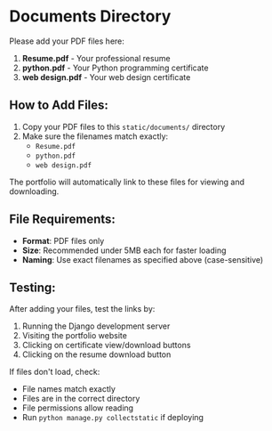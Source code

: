 # Documents Directory

Please add your PDF files here:

1. **Resume.pdf** - Your professional resume
2. **python.pdf** - Your Python programming certificate  
3. **web design.pdf** - Your web design certificate

## How to Add Files:

1. Copy your PDF files to this `static/documents/` directory
2. Make sure the filenames match exactly:
   - `Resume.pdf`
   - `python.pdf` 
   - `web design.pdf`

The portfolio will automatically link to these files for viewing and downloading.

## File Requirements:

- **Format**: PDF files only
- **Size**: Recommended under 5MB each for faster loading
- **Naming**: Use exact filenames as specified above (case-sensitive)

## Testing:

After adding your files, test the links by:
1. Running the Django development server
2. Visiting the portfolio website
3. Clicking on certificate view/download buttons
4. Clicking on the resume download button

If files don't load, check:
- File names match exactly
- Files are in the correct directory
- File permissions allow reading
- Run `python manage.py collectstatic` if deploying